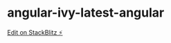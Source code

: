 # angular-ivy-latest-angular

[Edit on StackBlitz ⚡️](https://stackblitz.com/edit/angular-ivy-a4f942)
